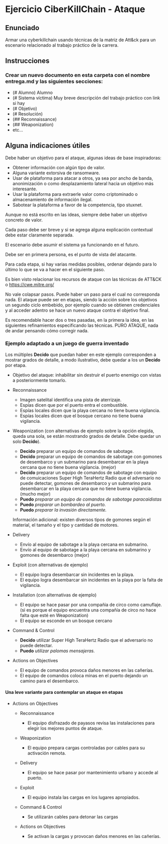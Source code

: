 # Ejercicio CiberKillChain - Ataque


## Enunciado

Armar una cyberkillchain usando técnicas de la matriz de Att&ck para un escenario relacionado al trabajo práctico de la carrera.

## Instrucciones

### Crear un nuevo documento en esta carpeta con el nombre entrega.md y las siguientes secciones:

 * (# Alumno) Alumno
 * (# Sistema víctima) Muy breve descripción del trabajo práctico con link si hay
 * (# Objetivo)
 * (# Resolución)
 * (## Reconnaissance)
 * (## Weaponization)
 * etc...

## Alguna indicaciones útiles

Debe haber un objetivo para el ataque, algunas ideas de base inspiradoras:

 * Obtener información con algún tipo de valor.
 * Alguna variante extorsiva de ransomware.
 * Usar de plataforma para atacar a otros, ya sea por ancho de banda, anonimización o como desplazamiento lateral hacia un objetivo más interesante.
 * Usar la plataforma para extraerle valor como criptominado o almacenamiento de información ilegal.
 * Sabotear la plataforma a favor de la competencia, tipo stuxnet.

Aunque no está escrito en las ideas, siempre debe haber un objetivo concreto de valor.

Cada paso debe ser breve y si se agrega alguna explicación contextual debe estar claramente separada.

El escenario debe asumir el sistema ya funcionando en el futuro.

Debe ser en primera persona, es el punto de vista del atacante.

Para cada etapa, si hay varias medidas posibles, ordenar dejando para lo último lo que se va a hacer en el siguiente paso.

Es bien visto relacionar los recursos de ataque con las técnicas de ATT&CK o https://cwe.mitre.org/

No vale colapsar pasos. Puede haber un paso para el cual no corresponda nada. El ataque puede ser en etapas, siendo la acción sobre los objetivos un segundo ciclo embebido, por ejemplo cuando se obtienen credenciales y al acceder adentro se hace un nuevo ataque contra el objetivo final.


Es recomendable hacer dos o tres pasadas, en la primera la idea, en las siguientes refinamientos especificando las técnicas.
PURO ATAQUE, nada de andar pensando cómo corregir nada.


### Ejemplo adaptado a un juego de guerra inventado

Los múltiples **Decido** que puedan haber en este ejemplo corresponden a mostrar grados de detalle, a modo ilustrativo, debe quedar a los un **Decido** por etapa.

* Objetivo del ataque: inhabilitar sin destruir el puerto enemigo con vistas a posteriormente tomarlo.

* Reconnaissance
  - Imagen satelital identifica una pista de aterrizaje.
  - Espías dicen que por el puerto entra el combustible.
  - Espías locales dicen que la playa cercana no tiene buena vigilancia.
  - Espías locales dicen que el bosque cercano no tiene buena vigilancia.

* Weaponization (con alternativas de ejemplo sobre la opción elegida, queda una sola, se están mostrando grados de detalle. Debe quedar un solo **Decido**).
  - **Decido** preparar un equipo de comandos de sabotage.
  - **Decido** preparar un equipo de comandos de sabotage con gomones de desembarco y un submarino para desembarcar en la playa cercana que no tiene buena vigilancia. (mejor)
  - **Decido** preparar un equipo de comandos de sabotage con equipo de comuicaciones Super High TeraHertz Radio que el adversario no puede detectar, gomones de desembarco y un submarino para desembarcar en la playa cercana que no tiene buena vigilancia. (mucho mejor)
  - **Puedo** *preparar un equipo de comandos de sabotage paracaidistas*
  - **Puedo** *preparar un bombardeo al puerto.*
  - **Puedo** *preparar la invasión directamente.*
  
  Información adicional: existen diversos tipos de gomones según el material, el tamaño y el tipo y cantidad de motores.

* Delivery
  - Envío al equipo de sabotage a la playa cercana en submarino.
  - Envío al equipo de sabotage a la playa cercana en submarino y gomones de desembarco (mejor)
  
* Exploit (con alternativas de ejemplo)
  - El equipo logra desembarcar sin incidentes en la playa.
  - El equipo logra desembarcar sin incidentes en la playa por la falta de vigilancia.
  
* Installation (con alternativas de ejemplo)
  - El equipo se hace pasar por una compañia de circo como camuflaje. (si es porque el equipo encuentra una compañía de circo no hace falta que esté en Weaponization)
  - El equipo se esconde en un bosque cercano

* Command & Control
  - **Decido** utilizar Super High TeraHertz Radio que el adversario no puede detectar.
  - **Puedo** *utilizar palomas mensajeras.*
  
* Actions on Objectives
  - El equipo de comandos provoca daños menores en las cañerías.
  - El equipo de comandos coloca minas en el puerto dejando un camino para el desembarco.

#### Una leve variante para contemplar un ataque en etapas

* Actions on Objectives
  * Reconnaissance
    - El equipo disfrazado de payasos revisa las instalaciones para elegir los mejores puntos de ataque.

  * Weaponization
    - El equipo prepara cargas controladas por cables para su activación remota.

  * Delivery
    - El equipo se hace pasar por mantenimiento urbano y accede al puerto.

  * Exploit
    - El equipo instala las cargas en los lugares apropiados.

  * Command & Control
    - Se utilizarán cables para detonar las cargas

  * Actions on Objectives
    - Se activan la cargas y provocan daños menores en las cañerías.


  


  

